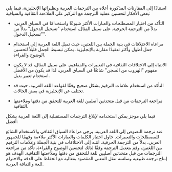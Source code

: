 استنادًا إلى المقارنات المذكورة أعلاه بين الترجمات العربية ونظيراتها الإنجليزية، فيما يلي بعض الأفكار لتحسين عملية الترجمة مع التركيز على الملاءمة الثقافية والسياقية:

- التأكد من اختيار المصطلحات والعبارات الأكثر شيوعًا واستخدامًا في السياق العربي، بدلاً من الترجمة الحرفية. على سبيل المثال، استخدام "تسجيل الدخول" بدلاً من "تسجيل الدخول".

- مراعاة الاختلافات في بنية الجملة بين اللغتين، حيث تميل اللغة العربية إلى استخدام جمل أطول وأكثر تعقيدًا مقارنة بالإنجليزية. يمكن تبسيط الجمل قليلاً لتحسين الوضوح والقراءة.

- الانتباه إلى الاختلافات الثقافية في التعبيرات والمفاهيم. على سبيل المثال، قد لا يكون مفهوم "الهروب من السجن" شائعًا في السياق العربي، لذا قد يكون من الأفضل استخدام تعبير بديل.

- التأكد من استخدام علامات الترقيم بشكل صحيح وفقًا لقواعد اللغة العربية، حيث قد تختلف عن الإنجليزية في بعض الحالات.

- مراجعة الترجمات من قبل متحدثين أصليين للغة العربية للتحقق من دقتها وملاءمتها الثقافية.

فيما يلي موجز يمكن استخدامه لإبلاغ الترجمات المستقبلية إلى اللغة العربية بشكل أفضل:

عند ترجمة النصوص إلى اللغة العربية، يرجى مراعاة السياق الثقافي والاستخدام الشائع للمصطلحات والتعبيرات. حاول اختيار الكلمات والعبارات الأكثر ملاءمة وفهمًا للجمهور العربي، بدلاً من الترجمة الحرفية. انتبه إلى الاختلافات في بنية الجملة وعلامات الترقيم بين اللغتين، وقم بتعديل الترجمة وفقًا لذلك لتحسين الوضوح والقراءة. تأكد من مراجعة الترجمات من قبل متحدثين أصليين للغة للتحقق من دقتها وملاءمتها الثقافية. الهدف هو إنتاج ترجمة طبيعية وسلسة تنقل المعنى المقصود بفعالية مع الحفاظ على الدقة والاحترام للغة والثقافة العربية.
